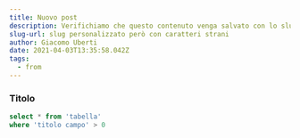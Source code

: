 ```yaml
---
title: Nuovo post
description: Verifichiamo che questo contenuto venga salvato con lo slug che specifico io
slug-url: slug personalizzato però con caratteri strani
author: Giacomo Uberti
date: 2021-04-03T13:35:58.042Z
tags:
  - from
---
```

### Titolo

```sql
select * from 'tabella'
where 'titolo campo' > 0
```